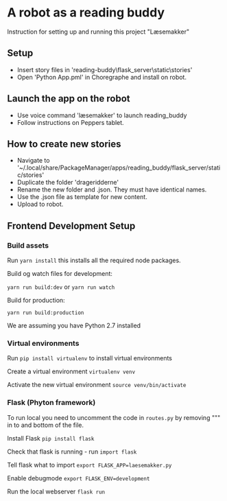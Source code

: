 # A robot as a reading buddy

Instruction for setting up and running this project "Læsemakker"

## Setup
- Insert story files in 'reading-buddy\flask_server\static\stories'
- Open 'Python App.pml' in Choregraphe and install on robot.

## Launch the app on the robot
- Use voice command 'læsemakker' to launch reading_buddy
- Follow instructions on Peppers tablet.

## How to create new stories

- Navigate to '~/.local/share/PackageManager/apps/reading_buddy/flask_server/static/stories'
- Duplicate the folder 'drageridderne'
- Rename the new folder and .json. They must have identical names.
- Use the .json file as template for new content.
- Upload to robot.

## Frontend Development Setup

### Build assets

Run `yarn install` this installs all the required node packages.

Build og watch files for development:

`yarn run build:dev` or `yarn run watch`

Build for production:

`yarn run build:production`

We are assuming you have Python 2.7 installed

### Virtual environments

Run `pip install virtualenv` to install virtual environments

Create a virtual environment `virtualenv venv`

Activate the new virtual environment `source venv/bin/activate`

### Flask (Phyton framework)

To run local you need to uncomment the code in `routes.py` by removing """ in to and bottom of the file.

Install Flask `pip install flask`

Check that flask is running - run `import flask`

Tell flask what to import `export FLASK_APP=laesemakker.py`

Enable debugmode `export FLASK_ENV=development`

Run the local webserver `flask run`

